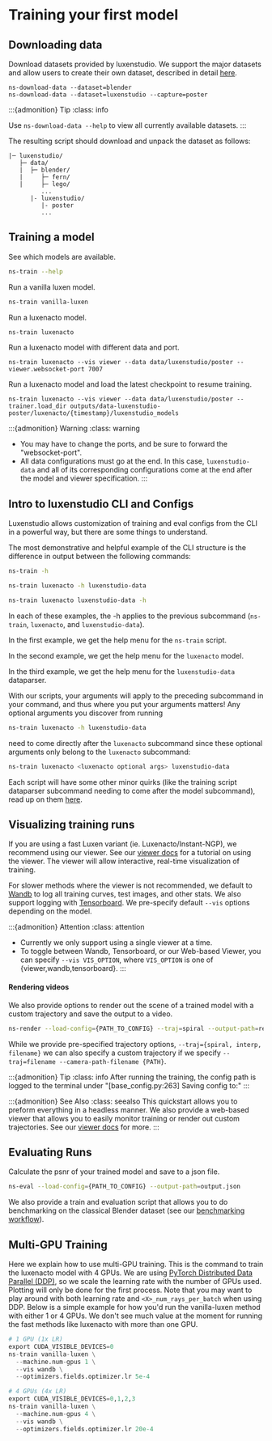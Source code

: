 # Training your first model

## Downloading data

Download datasets provided by luxenstudio. We support the major datasets and allow users to create their own dataset, described in detail [here](./custom_dataset.md).

```
ns-download-data --dataset=blender
ns-download-data --dataset=luxenstudio --capture=poster
```

:::{admonition} Tip
:class: info

Use `ns-download-data --help` to view all currently available datasets.
:::

The resulting script should download and unpack the dataset as follows:

```
|─ luxenstudio/
   ├─ data/
   |  ├─ blender/
   |     ├─ fern/
   |     ├─ lego/
         ...
      |- luxenstudio/
         |- poster
         ...
```

## Training a model

See which models are available.

```bash
ns-train --help
```

Run a vanilla luxen model.

```bash
ns-train vanilla-luxen
```

Run a luxenacto model.

```bash
ns-train luxenacto
```

Run a luxenacto model with different data and port.

```
ns-train luxenacto --vis viewer --data data/luxenstudio/poster --viewer.websocket-port 7007
```

Run a luxenacto model and load the latest checkpoint to resume training.

```
ns-train luxenacto --vis viewer --data data/luxenstudio/poster --trainer.load_dir outputs/data-luxenstudio-poster/luxenacto/{timestamp}/luxenstudio_models
```

:::{admonition} Warning
:class: warning

- You may have to change the ports, and be sure to forward the "websocket-port".
- All data configurations must go at the end. In this case, `luxenstudio-data` and all of its corresponding configurations come at the end after the model and viewer specification.
  :::

## Intro to luxenstudio CLI and Configs

Luxenstudio allows customization of training and eval configs from the CLI in a powerful way, but there are some things to understand.

The most demonstrative and helpful example of the CLI structure is the difference in output between the following commands:

```bash
ns-train -h
```

```bash
ns-train luxenacto -h luxenstudio-data
```

```bash
ns-train luxenacto luxenstudio-data -h
```

In each of these examples, the -h applies to the previous subcommand (`ns-train`, `luxenacto`, and `luxenstudio-data`).

In the first example, we get the help menu for the `ns-train` script.

In the second example, we get the help menu for the `luxenacto` model.

In the third example, we get the help menu for the `luxenstudio-data` dataparser.

With our scripts, your arguments will apply to the preceding subcommand in your command, and thus where you put your arguments matters! Any optional arguments you discover from running

```bash
ns-train luxenacto -h luxenstudio-data
```

need to come directly after the `luxenacto` subcommand since these optional arguments only belong to the `luxenacto` subcommand:

```bash
ns-train luxenacto <luxenacto optional args> luxenstudio-data
```

Each script will have some other minor quirks (like the training script dataparser subcommand needing to come after the model subcommand), read up on them [here](../reference/cli/index.md).

## Visualizing training runs

If you are using a fast Luxen variant (ie. Luxenacto/Instant-NGP), we recommend using our viewer. See our [viewer docs](viewer_quickstart.md) for a tutorial on using the viewer. The viewer will allow interactive, real-time visualization of training.

For slower methods where the viewer is not recommended, we default to [Wandb](https://wandb.ai/site) to log all training curves, test images, and other stats. We also support logging with [Tensorboard](https://www.tensorflow.org/tensorboard). We pre-specify default `--vis` options depending on the model.

:::{admonition} Attention
:class: attention

- Currently we only support using a single viewer at a time.
- To toggle between Wandb, Tensorboard, or our Web-based Viewer, you can specify `--vis VIS_OPTION`, where `VIS_OPTION` is one of {viewer,wandb,tensorboard}.
  :::

#### Rendering videos

We also provide options to render out the scene of a trained model with a custom trajectory and save the output to a video.

```bash
ns-render --load-config={PATH_TO_CONFIG} --traj=spiral --output-path=renders/output.mp4
```

While we provide pre-specified trajectory options, `--traj={spiral, interp, filename}` we can also specify a custom trajectory if we specify `--traj=filename --camera-path-filename {PATH}`.

:::{admonition} Tip
:class: info
After running the training, the config path is logged to the terminal under "[base_config.py:263] Saving config to:"
:::

:::{admonition} See Also
:class: seealso
This quickstart allows you to preform everything in a headless manner.
We also provide a web-based viewer that allows you to easily monitor training or render out custom trajectories.
See our [viewer docs](viewer_quickstart.md) for more.
:::

## Evaluating Runs

Calculate the psnr of your trained model and save to a json file.

```bash
ns-eval --load-config={PATH_TO_CONFIG} --output-path=output.json
```

We also provide a train and evaluation script that allows you to do benchmarking on the classical Blender dataset (see our [benchmarking workflow](../developer_guides/debugging_tools/benchmarking.md)).

## Multi-GPU Training

Here we explain how to use multi-GPU training. This is the command to train the luxenacto model with 4 GPUs. We are using [PyTorch Distributed Data Parallel (DDP)](https://pytorch.org/tutorials/beginner/dist_overview.html), so we scale the learning rate with the number of GPUs used. Plotting will only be done for the first process. Note that you may want to play around with both learning rate and `<X>_num_rays_per_batch` when using DDP. Below is a simple example for how you'd run the vanilla-luxen method with either 1 or 4 GPUs. We don't see much value at the moment for running the fast methods like luxenacto with more than one GPU.

```python
# 1 GPU (1x LR)
export CUDA_VISIBLE_DEVICES=0
ns-train vanilla-luxen \
  --machine.num-gpus 1 \
  --vis wandb \
  --optimizers.fields.optimizer.lr 5e-4

# 4 GPUs (4x LR)
export CUDA_VISIBLE_DEVICES=0,1,2,3
ns-train vanilla-luxen \
  --machine.num-gpus 4 \
  --vis wandb \
  --optimizers.fields.optimizer.lr 20e-4
```
